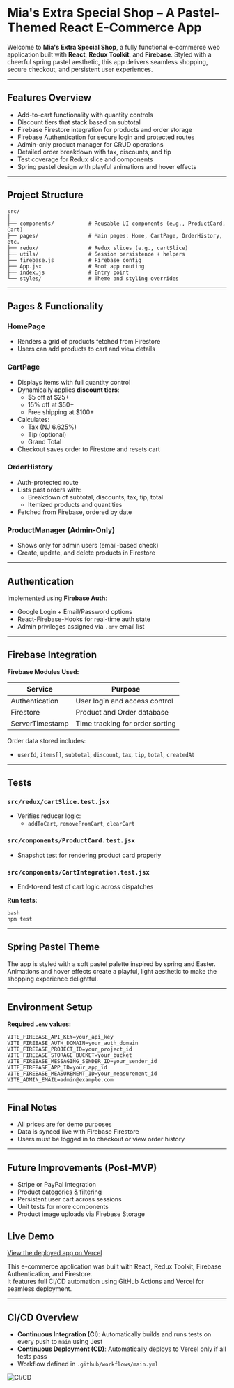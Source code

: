 # Mia's Extra Special Shop – A Pastel-Themed React E-Commerce App

Welcome to **Mia's Extra Special Shop**, a fully functional e-commerce web application built with **React**, **Redux Toolkit**, and **Firebase**. Styled with a cheerful spring pastel aesthetic, this app delivers seamless shopping, secure checkout, and persistent user experiences.

---

## Features Overview

- Add-to-cart functionality with quantity controls  
- Discount tiers that stack based on subtotal  
- Firebase Firestore integration for products and order storage  
- Firebase Authentication for secure login and protected routes  
- Admin-only product manager for CRUD operations  
- Detailed order breakdown with tax, discounts, and tip  
- Test coverage for Redux slice and components  
- Spring pastel design with playful animations and hover effects  

---

## Project Structure

```
src/
│
├── components/           # Reusable UI components (e.g., ProductCard, Cart)
├── pages/                # Main pages: Home, CartPage, OrderHistory, etc.
├── redux/                # Redux slices (e.g., cartSlice)
├── utils/                # Session persistence + helpers
├── firebase.js           # Firebase config
├── App.jsx               # Root app routing
├── index.js              # Entry point
└── styles/               # Theme and styling overrides
```

---

## Pages & Functionality

### HomePage

- Renders a grid of products fetched from Firestore
- Users can add products to cart and view details

### CartPage

- Displays items with full quantity control
- Dynamically applies **discount tiers**:
  - $5 off at $25+
  - 15% off at $50+
  - Free shipping at $100+
- Calculates:
  - Tax (NJ 6.625%)
  - Tip (optional)
  - Grand Total
- Checkout saves order to Firestore and resets cart

### OrderHistory

- Auth-protected route
- Lists past orders with:
  - Breakdown of subtotal, discounts, tax, tip, total
  - Itemized products and quantities
- Fetched from Firebase, ordered by date

### ProductManager (Admin-Only)

- Shows only for admin users (email-based check)
- Create, update, and delete products in Firestore

---

## Authentication

Implemented using **Firebase Auth**:

- Google Login + Email/Password options
- React-Firebase-Hooks for real-time auth state
- Admin privileges assigned via `.env` email list

---

## Firebase Integration

**Firebase Modules Used:**

| Service          | Purpose                              |
|------------------|--------------------------------------|
| Authentication   | User login and access control        |
| Firestore        | Product and Order database           |
| ServerTimestamp  | Time tracking for order sorting      |

Order data stored includes:

- `userId`, `items[]`, `subtotal`, `discount`, `tax`, `tip`, `total`, `createdAt`

---

## Tests

### `src/redux/cartSlice.test.jsx`

- Verifies reducer logic:
  - `addToCart`, `removeFromCart`, `clearCart`

### `src/components/ProductCard.test.jsx`

- Snapshot test for rendering product card properly

### `src/components/CartIntegration.test.jsx`

- End-to-end test of cart logic across dispatches

**Run tests:**

```
bash
npm test
```

---

## Spring Pastel Theme

The app is styled with a soft pastel palette inspired by spring and Easter. Animations and hover effects create a playful, light aesthetic to make the shopping experience delightful.

---

## Environment Setup

**Required `.env` values:**

```env
VITE_FIREBASE_API_KEY=your_api_key
VITE_FIREBASE_AUTH_DOMAIN=your_auth_domain
VITE_FIREBASE_PROJECT_ID=your_project_id
VITE_FIREBASE_STORAGE_BUCKET=your_bucket
VITE_FIREBASE_MESSAGING_SENDER_ID=your_sender_id
VITE_FIREBASE_APP_ID=your_app_id
VITE_FIREBASE_MEASUREMENT_ID=your_measurement_id
VITE_ADMIN_EMAIL=admin@example.com
```

---

## Final Notes

- All prices are for demo purposes  
- Data is synced live with Firebase Firestore  
- Users must be logged in to checkout or view order history  

---

## Future Improvements (Post-MVP)

- Stripe or PayPal integration  
- Product categories & filtering  
- Persistent user cart across sessions  
- Unit tests for more components  
- Product image uploads via Firebase Storage

## Live Demo

[View the deployed app on Vercel](https://fe-commerce.vercel.app/home)

This e-commerce application was built with React, Redux Toolkit, Firebase Authentication, and Firestore.  
It features full CI/CD automation using GitHub Actions and Vercel for seamless deployment.

---

## CI/CD Overview

- **Continuous Integration (CI)**: Automatically builds and runs tests on every push to `main` using Jest
- **Continuous Deployment (CD)**: Automatically deploys to Vercel only if all tests pass
- Workflow defined in `.github/workflows/main.yml`

![CI/CD](https://github.com/mramessar/FECommerce/actions/workflows/main.yml/badge.svg)

